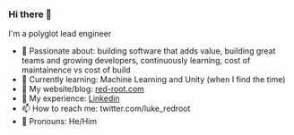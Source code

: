 ### Hi there 👋

I'm a polyglot lead engineer

- 🌝  Passionate about: building software that adds value, building great teams and growing developers, continuously learning, cost of maintainence vs cost of build
- 🚧  Currently learning: Machine Learning and Unity (when I find the time)
- 📓  My website/blog: [red-root.com](http://red-root.com)
- 📜  My experience: [Linkedin](https://www.linkedin.com/in/redroot/)
- 📫  How to reach me: twitter.com/luke_redroot
- 👋 Pronouns: He/Him
